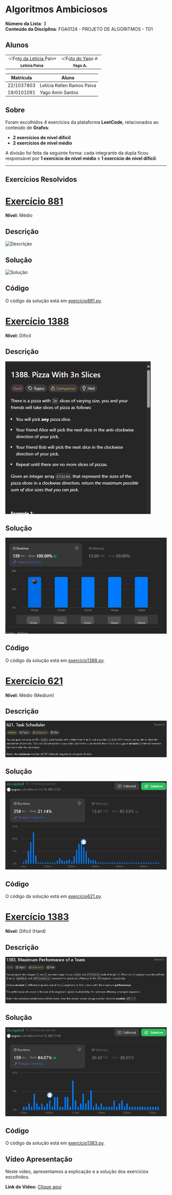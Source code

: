 # Algoritmos Ambiciosos

**Número da Lista**: 3  
**Conteúdo da Disciplina**: FGA0124 - PROJETO DE ALGORITMOS - T01  


## Alunos


<div align="center">
<table>
  <tr>
    <td align="center">
      <a href="https://github.com/leticiakrpaiva">
        <img style="border-radius: 50%;" src="https://github.com/leticiakrpaiva.png" width="190" alt="Foto da Letícia Paiva"/>
        <br /><sub><b>Letícia Paiva</b></sub>
      </a>
    </td>
    <td align="center">
      <a href="https://github.com/Yagoas">
        <img style="border-radius: 50%;" src="https://github.com/Yagoas.png" width="190" alt="Foto do Yago A."/>
        <br /><sub><b>Yago A.</b></sub>
      </a>
    </td>
  </tr>
</table>
</div>

| Matrícula   | Aluno                        |
| ----------- | ---------------------------- |
| 22/1037803  | Letícia Kellen Ramos Paiva   |
| 19/0101091  | Yago Amin Santos             |


## Sobre

Foram escolhidos 4 exercícios da plataforma **LeetCode**, relacionados ao conteúdo de **Grafos**:

- **2 exercícios de nível difícil**  
- **2 exercícios de nível médio**  

A divisão foi feita da seguinte forma: cada integrante da dupla ficou responsável por **1 exercício de nível médio** e **1 exercício de nível difícil**.  

---

## Exercícios Resolvidos

# [Exercício 881](https://leetcode.com/problems/boats-to-save-people?envType=problem-list-v2&envId=greedy)


**Nível:**  Médio 

## Descrição
![Descrição](./assets/descriçao881.png)

## Solução
![Solução](./assets/soluçao881.png)

## Código
O código da solução está em [exercício881.py](https://leetcode.com/problems/pizza-with-3n-slices?envType=problem-list-v2&envId=greedy).

# [Exercício 1388](https://leetcode.com/problems/xxxxx)


**Nível:**  Díficil 

## Descrição
![Descrição](./assets/descrição1388.png)

## Solução
![Solução](./assets/solução1388.png)

## Código
O código da solução está em [exercício1388.py](./exercicios/exercício1388.py).

# [Exercício 621](https://leetcode.com/problems/task-scheduler/description/)

**Nível:**  Médio (Medium)

## Descrição
![Descrição](./assets/descrição621.png)

## Solução
![Solução](./assets/solução621.png)

## Código
O código da solução está em [exercício621.py](./exercicios/exercício.py).

# [Exercício 1383](https://leetcode.com/problems/maximum-performance-of-a-team/description/)

**Nível:**  Difícil (Hard)

## Descrição
![Descrição](./assets/descrição1383.png)

## Solução
![Solução](./assets/solução1383.png)

## Código
O código da solução está em [exercício1383.py](./exercicios/exercício.py).

##  Vídeo Apresentação

Neste vídeo, apresentamos a explicação e a solução dos exercícios escolhidos.

**Link do Vídeo:** [Clique aqui](https://youtu.be/njLSp18Zl-E)
